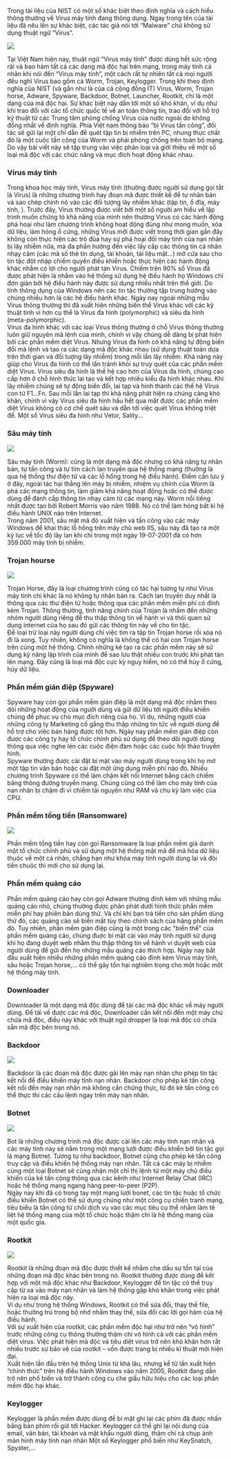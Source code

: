Trong tài liệu của NIST có một số khác biệt theo định nghĩa và cách hiểu thông thường về Virus máy tính đang thông dụng. Ngay trong tên của tài liệu đã nêu lên sự khác biệt, các tác giả nói tới “Malware” chứ không sử dụng thuật ngữ “Virus”. 

![](https://images.viblo.asia/f7174735-bd27-43b8-91f4-a0e63fe9eebf.jpg)

Tại Việt Nam hiện nay, thuật ngữ “Virus máy tính” được dùng hết sức rộng rãi và bao hàm tất cả các dạng mã độc hại trên mạng, trong máy tính cá nhân khi nói đến “Virus máy tính”, một cách rất tự nhiên tất cả mọi người đều nghĩ Virus bao gồm cả Worm, Trojan, Keylogger. Trong khi theo định nghĩa của NIST (và gần như là của cả cộng đồng IT) Virus, Worm, Trojan horse, Adware, Spyware, Backdoor, Botnet, Launcher, Rootkit, chỉ là một dạng của mã độc hại. Sự khác biệt này dẫn tới một số khó khăn, ví dụ như khi trao đổi với các tổ chức quốc tế về an toàn thông tin, trao đổi với hỗ trợ kỹ thuật từ các Trung tâm phòng chống Virus của nước ngoài do không đồng nhất về định nghĩa. Phía Việt nam thông báo “bị Virus tấn công”, đối tác sẽ gửi lại một chỉ dẫn để quét tập tin bị nhiễm trên PC, nhưng thực chất đó là một cuộc tấn công của Worm và phải phòng chống trên toàn bộ mạng.   
Do vậy bài viết này sẽ tập trung vào việc phân loại và giới thiệu về một số loại mã độc với các chức năng và mục đích hoạt động khác nhau.
### Virus máy tính
Trong khoa học máy tính, Virus máy tính (thường được người sử dụng gọi tắt là Virus) là những chương trình hay đoạn mã được thiết kế để tự nhân bản và sao chép chính nó vào các đối tượng lây nhiễm khác (tập tin, ổ đĩa, máy tính, ).
          Trước đây, Virus thường được viết bởi một số người am hiểu về lập trình muốn chứng tỏ khả năng của mình nên thường Virus có các hành động phá hoại như làm chương trình không hoạt động đúng như mong muốn, xóa dữ liệu, làm hỏng ổ cứng,  những Virus mới được viết trong thời gian gần đây không còn thực hiện các trò đùa hay sự phá hoại đối máy tính của nạn nhân bị lây nhiễm nữa, mà đa phần hướng đến việc lấy cắp các thông tin cá nhân nhạy cảm (các mã số thẻ tín dụng, tài khoản, tài liệu mật…) mở cửa sau cho tin tặc đột nhập chiếm quyền điều khiển hoặc thực hiện các hành động khác nhằm có lợi cho người phát tán Virus. Chiếm trên 90% số Virus đã được phát hiện là nhắm vào hệ thống sử dụng hệ điều hành họ Windows chỉ đơn giản bởi hệ điều hành này được sử dụng nhiều nhất trên thế giới. Do tính thông dụng của Windows nên các tin tặc thường tập trung hướng vào chúng nhiều hơn là các hệ điều hành khác. Ngày nay ngoài những mẫu Virus thông thường thì đã xuất hiện những biến thể Virus khác với các kỹ thuật tinh vi hơn cụ thể là Virus đa hình (polymorphic) và siêu đa hình (meta-polymorphic).  
 Virus đa hình khác với các loại Virus thông thường ở chỗ Virus thông thường luôn giữ nguyên mã lệnh của mình, chính vì vậy chúng dễ dàng bị phát hiện bởi các phần mềm diệt Virus. Nhưng Virus đa hình có khả năng tự động biến đổi mã lệnh và tạo ra các dạng mã độc khác nhau (sử dụng thuật toán dựa trên thời gian và đối tượng lây nhiễm) trong mỗi lần lây nhiễm. Khả năng này giúp cho Virus đa hình có thể lẩn tránh khỏi sự truy quét của các phần mềm diệt Virus. Virus siêu đa hình là thế hệ cao hơn của Virus đa hình, chúng cao cấp hơn ở chỗ hình thức lai tạo và kết hợp nhiều kiểu đa hình khác nhau. Khi lây nhiễm chúng sẽ tự động biến đổi, lai tạp và hình thành các thế hệ Virus con từ F1…Fn. Sau mỗi lần lai tạp thì khả năng phát hiện ra chúng càng khó khăn, chính vì vậy Virus siêu đa hình hầu hết qua mắt được các phần mềm diệt Virus không có cơ chế quét sâu và dẫn tới việc quét Virus không triệt để. Một số Virus siêu đa hình như Vetor, Sality…
### Sâu máy tính
![](https://images.viblo.asia/acf64910-39bc-462b-9083-8c1b25cfb6ef.jpg)

Sâu máy tính (Worm): cũng là một dạng mã độc nhưng có khả năng tự nhân bản, tự tấn công và tự tìm cách lan truyền qua hệ thống mạng (thường là qua hệ thống thư điện tử và các lỗ hổng trong hệ điều hành). Điểm cần lưu ý ở đây, ngoài tác hại thẳng lên máy bị nhiễm, nhiệm vụ chính của Worm là phá các mạng thông tin, làm giảm khả năng hoạt động hoặc có thể được dùng để đánh cắp thông tin nhạy cảm từ các mạng này. Worm nổi tiếng nhất được tạo bởi Robert Morris vào năm 1988. Nó có thể làm hỏng bất kì hệ điều hành UNIX nào trên Internet.   
Trong năm 2001, sâu mật mã đỏ xuất hiện và tấn công vào các máy Windows để khai thác lỗ hổng trên máy chủ web IIS, sâu này đã tạo ra một kỷ lục về tốc độ lây lan khi chỉ trong một ngày 19-07-2001 đã có hơn 359.000 máy tính bị nhiễm.
### Trojan hourse
![](https://images.viblo.asia/d5c33e95-2841-416d-beee-5c99b756850e.jpg)

Trojan Horse, đây là loại chương trình cũng có tác hại tương tự như Virus máy tính chỉ khác là nó không tự nhân bản ra. Cách lan truyền duy nhất là thông qua các thư điện tử hoặc thông qua các phần mềm miễn phí có đính kèm Trojan. Thông thường, tính năng chính của Trojan là nhắm đến những nhóm người dùng riêng để thu thập thông tin về hành vi và thói quen sử dụng internet của họ sau đó gửi các thông tin này về cho tin tặc.  
Để loại trừ loại này người dùng chỉ việc tìm ra tập tin Trojan horse rồi xóa nó đi là xong. Tuy nhiên, không có nghĩa là không thể có hai con Trojan horse trên cùng một hệ thống. Chính những kẻ tạo ra các phần mềm này sẽ sử dụng kỹ năng lập trình của mình để sao lưu thật nhiều con trước khi phát tán lên mạng. Đây cũng là loại mã độc cực kỳ nguy hiểm, nó có thể hủy ổ cứng, hủy dữ liệu.
### Phần mềm gián điệp (Spyware)
Spyware hay còn gọi phần mềm gián điệp là một dạng mã độc nhằm theo dõi những hoạt động của người dùng và gửi dữ liệu tới người điều khiển chúng để phục vụ cho mục đích riêng của họ. Ví dụ, những người của những công ty Marketing cố gắng thu thập những tin tức về người dùng để hỗ trợ cho việc bán hàng được tốt hơn. Ngày nay phần mềm gián điệp còn được các công ty hay tổ chức chính phủ sử dụng để theo dõi người dùng thông qua việc nghe lén các cuộc điện đàm hoặc các cuộc hội thảo truyền hình.   
Spyware thường được cài đặt bí mật vào máy người dùng trong khi họ mở một tập tin văn bản hoặc cài đặt một ứng dụng miễn phí nào đó. Nhiều chương trình Spyware có thể làm chậm kết nối Internet bằng cách chiếm băng thông đường truyền mạng. Chúng cũng có thể làm cho máy tính của nạn nhân bị chậm đi vì chiếm tài nguyên như RAM và chu kỳ làm việc của CPU.
### Phần mềm tống tiền (Ransomware)
![](https://images.viblo.asia/dd471a53-e570-47ea-9fe9-42564ecea481.jpg)

Phần mềm tống tiền hay còn gọi Ransomware là loại phần mềm giả danh một tổ chức chính phủ và sử dụng một hệ thống mật mã để mã hóa dữ liệu thuộc về một cá nhân, chẳng hạn như khóa máy tính người dùng lại và đòi tiền chuộc thì mới cho sử dụng lại.
### Phần mềm quảng cáo
Phần mềm quảng cáo hay còn gọi Adware thường đính kèm với những mẩu quảng cáo nhỏ, chúng thường được phân phát dưới hình thức phần mềm miễn phí hay phiên bản dùng thử. Và chỉ khi bạn trả tiền cho sản phẩm dùng thử đó, các quảng cáo sẽ biến mất tùy theo chính sách của hãng phần mềm đó. Tuy nhiên, phần mềm gián điệp cũng là một trong các "biến thể" của phần mềm quảng cáo, chúng đuợc bí mật cài vào máy tính người sử dụng khi họ đang duyệt web nhằm thu thập thông tin về hành vi duyệt web của người dùng để gửi đến họ những mẫu quảng cáo thích hợp. Ngày nay bắt đầu xuất hiện nhiều những phần mềm quảng cáo đính kèm Virus máy tính, sâu hoặc Trojan horse,… có thể gây tổn hại nghiêm trọng cho một hoặc một hệ thống máy tính.
### Downloader
Downloader là một dạng mã độc dùng để tải các mã độc khác về máy người dùng. Để tải về được các mã độc, Downloader cần kết nối đến một máy chủ chứa mã độc, điều này khác với thuật ngữ dropper là loại mã độc có chứa sẵn mã độc bên trong nó.
### Backdoor
![](https://images.viblo.asia/26a39d9a-a985-48d7-8c64-0e9ba1596983.jpg)

Backdoor là các đoạn mã độc được gài lên máy nạn nhân cho phép tin tặc kết nối để điều khiển máy tính nạn nhân. Backdoor cho phép kẻ tấn công kết nối đến máy nạn nhân mà không cần chứng thực, từ đó kẻ tấn công có thể thực thi các câu lệnh ngay trên máy nạn nhân.
### Botnet
![](https://images.viblo.asia/b57fc007-673d-46c0-8b7b-0a34ea549559.png)

Bot là những chương trình mã độc được cài lên các máy tính nạn nhân và các máy tính này sẽ nằm trong một mạng lưới được điều khiển bởi tin tặc gọi là mạng Botnet. Tương tự như backdoor, Botnet cũng cho phép kẻ tấn công truy cập và điều khiển hệ thống máy nạn nhân. Tất cả các máy bị nhiễm cùng một loại Botnet sẽ cùng nhận một chỉ thị lệnh từ một máy chủ điều khiển của kẻ tấn công thông qua các kênh như Internet Relay Chat (IRC) hoặc hệ thống mạng ngang hàng peer-to-peer (P2P).  
Ngày nay khi đã có trong tay một mạng lưới bonet, các tin tặc hoặc tổ chức điều khiển Botnet có thể sử dụng chúng như một công cụ chiến tranh mạng, tiêu biểu là tấn công từ chối dịch vụ vào các mục tiêu cụ thể nhằm làm tê liệt hệ thống mạng của một tổ chức hoặc thậm chí là hệ thống mạng của một quốc gia.
### Rootkit
![](https://images.viblo.asia/6720fe8c-0b66-47fd-a4d0-0e663b7b6fec.jpg)

Rootkit là những đoạn mã độc được thiết kế nhằm che dấu sự tồn tại của những đoạn mã độc khác bên trong nó. Rootkit thường được dùng để kết hợp với một mã độc khác như Backdoor, Keylogger để tin tặc có thể truy cập từ xa vào máy nạn nhân và làm hệ thống gặp khó khăn trong việc phát hiện ra loại mã độc này.  
Ví dụ như trong hệ thống Windows, Rootkit có thể sửa đổi, thay thế file, hoặc thường trú trong bộ nhớ nhằm thay thế, sửa đổi các lời gọi hàm của hệ điều hành.  
Với sự xuất hiện của rootkit, các phần mềm độc hại như trở nên “vô hình” trước những công cụ thông thường thậm chí vô hình cả với các phần mềm diệt virus. Việc phát hiện mã độc và tiêu diệt virus trở nên khó khăn hơn rất nhiều trước sự bảo vệ của rootkit – vốn được trang bị nhiều kĩ thuật mới hiện đại.   
Xuất hiện lần đầu trên hệ thống Unix từ khá lâu, nhưng kể từ lần xuất hiện “chính thức” trên hệ điều hành Windows vào năm 2005, Rootkit đang dần trở nên phổ biến và trở thành công cụ che giấu hữu hiệu cho các loại phần mềm độc hại khác.
### Keylogger
Keylogger là phần mềm được dùng để bí mật ghi lại các phím đã được nhấn bằng bàn phím rồi gửi tới Hacker. Keylogger có thể ghi lại nội dung của email, văn bản, tài khoản và mật khẩu người dùng, thậm chí cả chụp ảnh màn hình máy tính nạn nhân Một số Keylogger phổ biến như KeySnatch, Spyster,…